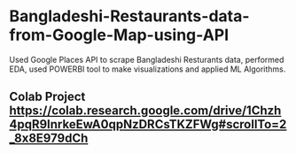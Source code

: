 # Bangladeshi-Restaurants-data-from-Google-Map-using-API
Used Google Places API to scrape Bangladeshi Resturants data, performed EDA, used POWERBI tool to make visualizations and applied ML Algorithms. 


## Colab Project  https://colab.research.google.com/drive/1Chzh4pqR9InrkeEwA0qpNzDRCsTKZFWg#scrollTo=2_8x8E979dCh 
